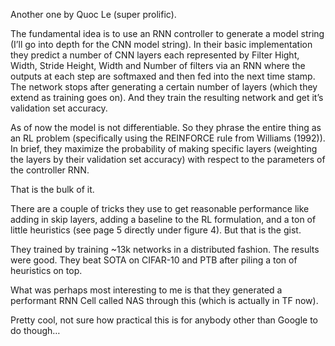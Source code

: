 Another one by Quoc Le (super prolific).

The fundamental idea is to use an RNN controller to generate a model string (I’ll go into depth for the CNN model string). In their basic implementation they predict a number of CNN layers each represented by Filter Hight, Width, Stride Height, Width and Number of filters via an RNN where the outputs at each step are softmaxed and then fed into the next time stamp. The network stops after generating a certain number of layers (which they extend as training goes on). And they train the resulting network and get it’s validation set accuracy.

As of now the model is not differentiable. So they phrase the entire thing as an RL problem (specifically using the REINFORCE rule from Williams (1992)). In brief, they maximize the probability of making specific layers (weighting the layers by their validation set accuracy) with respect to the parameters of the controller RNN. 

That is the bulk of it.

There are a couple of tricks they use to get reasonable performance like adding in skip layers, adding a baseline to the RL formulation, and a ton of little heuristics (see page 5 directly under figure 4). But that is the gist.

They trained by training ~13k networks in a distributed fashion. The results were good. They beat SOTA on CIFAR-10 and PTB after piling a ton of heuristics on top.

What was perhaps most interesting to me is that they generated a performant RNN Cell called NAS through this (which is actually in TF now). 

Pretty cool, not sure how practical this is for anybody other than Google to do though…
